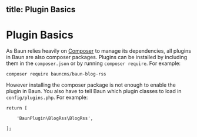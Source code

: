 title: Plugin Basics
----
# Plugin Basics

As Baun relies heavily on [Composer](http://getcomposer.org) to manage its dependencies, all plugins in Baun
are also composer packages. Plugins can be installed by including them in the `composer.json` or by running
`composer require`. For example:

    composer require bauncms/baun-blog-rss

However installing the composer package is not enough to enable the plugin in Baun. You also have to tell Baun
which plugin classes to load in `config/plugins.php`. For example:

    return [

        'BaunPlugin\BlogRss\BlogRss',

    ];

